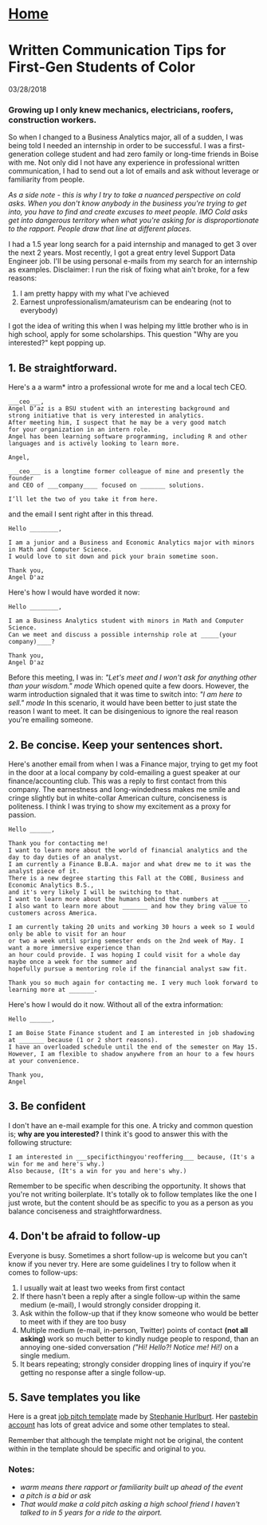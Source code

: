 # <a href="https://angelddaz.github.io/bridgetomasters/"> Home </a>

# Written Communication Tips for First-Gen Students of Color
03/28/2018

### Growing up I only knew mechanics, electricians, roofers, construction workers.
So when I changed to a Business Analytics major, all of a sudden, I was being told I needed an internship in order to be successful. I was a first-generation college student and had zero family or long-time friends in Boise with me. Not only did I not have any experience in professional written communication, I had to send out a lot of emails and ask without leverage or familiarity from people. 

*As a side note - this is why I try to take a nuanced perspective on cold asks. When you don't know anybody in the business you're trying to get into, you have to find and create excuses to meet people. IMO Cold asks get into dangerous territory when what you're asking for is disproportionate to the rapport. People draw that line at different places.*

I had a 1.5 year long search for a paid internship and managed to get 3 over the next 2 years. Most recently, I got a great entry level Support Data Engineer job. I'll be using personal e-mails from my search for an internship as examples. Disclaimer: I run the risk of fixing what ain't broke, for a few reasons: 
1. I am pretty happy with my what I've achieved
2. Earnest unprofessionalism/amateurism can be endearing (not to everybody)

I got the idea of writing this when I was helping my little brother who is in high school, apply for some scholarships. This question "Why are you interested?" kept popping up.

## 1. Be straightforward.
Here's a a warm* intro a professional wrote for me and a local tech CEO.
```
___ceo___,
Angel D’az is a BSU student with an interesting background and 
strong initiative that is very interested in analytics.  
After meeting him, I suspect that he may be a very good match 
for your organization in an intern role.  
Angel has been learning software programming, including R and other 
languages and is actively looking to learn more.

Angel,

___ceo___ is a longtime former colleague of mine and presently the founder 
and CEO of ___company____ focused on _______ solutions.

I’ll let the two of you take it from here.
```
and the email I sent right after in this thread.
```
Hello ________,

I am a junior and a Business and Economic Analytics major with minors in Math and Computer Science. 
I would love to sit down and pick your brain sometime soon.

Thank you,
Angel D'az
```
Here's how I would have worded it now:
```
Hello ________,

I am a Business Analytics student with minors in Math and Computer Science.
Can we meet and discuss a possible internship role at _____(your company)____?

Thank you,
Angel D'az
```
Before this meeting, I was in: *"Let's meet and I won't ask for anything other than your wisdom." mode* Which opened quite a few doors. However, the warm introduction signaled that it was time to switch into: *"I am here to sell." mode* In this scenario, it would have been better to just state the reason I want to meet. It can be disingenious to ignore the real reason you're emailing someone.

## 2. Be concise. Keep your sentences short.
Here's another email from when I was a Finance major, trying to get my foot in the door at a local company by cold-emailing a guest speaker at our finance/accounting club. This was a reply to first contact from this company. The earnestness and long-windedness makes me smile and cringe slightly but in white-collar American culture, conciseness is politeness. I think I was trying to show my excitement as a proxy for passion.

```
Hello ______,

Thank you for contacting me! 
I want to learn more about the world of financial analytics and the day to day duties of an analyst. 
I am currently a Finance B.B.A. major and what drew me to it was the analyst piece of it. 
There is a new degree starting this Fall at the COBE, Business and Economic Analytics B.S., 
and it's very likely I will be switching to that. 
I want to learn more about the humans behind the numbers at _______. 
I also want to learn more about _______ and how they bring value to customers across America. 

I am currently taking 20 units and working 30 hours a week so I would only be able to visit for an hour 
or two a week until spring semester ends on the 2nd week of May. I want a more immersive experience than 
an hour could provide. I was hoping I could visit for a whole day maybe once a week for the summer and 
hopefully pursue a mentoring role if the financial analyst saw fit.

Thank you so much again for contacting me. I very much look forward to learning more at _______.
```

Here's how I would do it now. Without all of the extra information:

```
Hello ______,

I am Boise State Finance student and I am interested in job shadowing at _______ because (1 or 2 short reasons).
I have an overloaded schedule until the end of the semester on May 15.
However, I am flexible to shadow anywhere from an hour to a few hours at your convenience.

Thank you,
Angel
```
## 3. Be confident
I don't have an e-mail example for this one. A tricky and common question is; **why are you interested?**
I think it's good to answer this with the following structure:
```
I am interested in ___specificthingyou'reoffering___ because, (It's a win for me and here's why.) 
Also because, (It's a win for you and here's why.)
```
Remember to be specific when describing the opportunity. It shows that you're not writing boilerplate. It's totally ok to follow templates like the one I just wrote, but the content should be as specific to you as a person as you balance conciseness and straightforwardness.

## 4. Don't be afraid to follow-up
Everyone is busy. Sometimes a short follow-up is welcome but you can't know if you never try.
Here are some guidelines I try to follow when it comes to follow-ups:
1. I usually wait at least two weeks from first contact
2. If there hasn't been a reply after a single follow-up within the same medium (e-mail), I would strongly consider dropping it.
3. Ask within the follow-up that if they know someone who would be better to meet with if they are too busy
4. Multiple medium (e-mail, in-person, Twitter) points of contact **(not all asking)** work so much better to kindly nudge people to respond, than an annoying one-sided conversation *("Hi! Hello?! Notice me! Hi!)* on a single medium.
5. It bears repeating; strongly consider dropping lines of inquiry if you're getting no response after a single follow-up.

## 5. Save templates you like
Here is a great [job pitch template](https://pastebin.com/uAGvD4u9) made by [Stephanie Hurlburt](https://twitter.com/sehurlburt/).
Her [pastebin account](https://pastebin.com/u/shurlburt) has lots of great advice and some other templates to steal.

Remember that although the template might not be original, the content within in the template should be specific and original to you.


### Notes:
* *warm means there rapport or familiarity built up ahead of the event*
* *a pitch is a bid or ask*
* *That would make a cold pitch asking a high school friend I haven't talked to in 5 years for a ride to the airport.*
